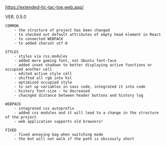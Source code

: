 https://extended-tic-tac-toe.web.app/

VER. 0.5.0

	COMMON
		- the structure of project has been changed
		- to checked out default attributes of empty head element in React
		- to connected WEBPACK 
		- to added charset utf-8

	STYLES
		- styles via css.modules
		- added more gaming font, not Ubuntu font-face
		- added inset shadown to better displaying active functions or occupied another cell
		- edited active style cell
		- shifted all rgb into hsl
		- optimized occupied style
		- to set up variables in sass code, integrated it into code
		- history font-size - to decreased
		- chacnged distance between header buttons and history log	

	WEBPACK
		- integrated css autoprefix 
		- added css modules and it will lead to a change in the structure of the project
		- web application supports old browsers!

	FIXED
		- fixed annoying bag when switching mode
		- the bot will not walk if the path is obviously short